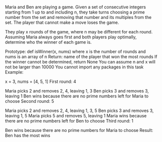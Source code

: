 Maria and Ben are playing a game. Given a set of consecutive integers starting from 1 up to and including n, they take turns choosing a prime number from the set and removing that number and its multiples from the set. The player that cannot make a move loses the game.

They play x rounds of the game, where n may be different for each round. Assuming Maria always goes first and both players play optimally, determine who the winner of each game is.

Prototype: def isWinner(x, nums) where x is the number of rounds and nums is an array of n Return: name of the player that won the most rounds If the winner cannot be determined, return None You can assume n and x will not be larger than 10000 You cannot import any packages in this task Example:

x = 3, nums = [4, 5, 1] First round: 4

Maria picks 2 and removes 2, 4, leaving 1, 3 Ben picks 3 and removes 3, leaving 1 Ben wins because there are no prime numbers left for Maria to choose Second round: 5

Maria picks 2 and removes 2, 4, leaving 1, 3, 5 Ben picks 3 and removes 3, leaving 1, 5 Maria picks 5 and removes 5, leaving 1 Maria wins because there are no prime numbers left for Ben to choose Third round: 1

Ben wins because there are no prime numbers for Maria to choose Result: Ben has the most wins